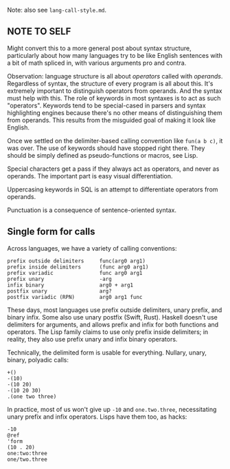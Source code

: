 Note: also see `lang-call-style.md`.

## NOTE TO SELF

Might convert this to a more general post about syntax structure, particularly about how many languages try to be like English sentences with a bit of math spliced in, with various arguments pro and contra.

Observation: language structure is all about _operators_ called with _operands_. Regardless of syntax, the structure of every program is all about this. It's extremely important to distinguish operators from operands. And the syntax must help with this. The role of keywords in most syntaxes is to act as such "operators". Keywords tend to be special-cased in parsers and syntax highlighting engines because there's no other means of distinguishing them from operands. This results from the misguided goal of making it look like English.

Once we settled on the delimiter-based calling convention like `fun(a b c)`, it was over. The use of keywords should have stopped right there. They should be simply defined as pseudo-functions or macros, see Lisp.

Special characters get a pass if they always act as operators, and never as operands. The important part is easy visual differentiation.

Uppercasing keywords in SQL is an attempt to differentiate operators from operands.

Punctuation is a consequence of sentence-oriented syntax.

## Single form for calls

Across languages, we have a variety of calling conventions:

```
prefix outside delimiters     func(arg0 arg1)
prefix inside delimiters      (func arg0 arg1)
prefix variadic               func arg0 arg1
prefix unary                  -arg
infix binary                  arg0 + arg1
postfix unary                 arg?
postfix variadic (RPN)        arg0 arg1 func
```

These days, most languages use prefix outside delimiters, unary prefix, and binary infix. Some also use unary postfix (Swift, Rust). Haskell doesn't use delimiters for arguments, and allows prefix and infix for both functions and operators. The Lisp family claims to use only prefix inside delimiters; in reality, they also use prefix unary and infix binary operators.

Technically, the delimited form is usable for everything. Nullary, unary, binary, polyadic calls:

```
+()
-(10)
-(10 20)
-(10 20 30)
.(one two three)
```

In practice, most of us won't give up `-10` and `one.two.three`, necessitating unary prefix and infix operators. Lisps have them too, as hacks:

```
-10
@ref
'form
(10 . 20)
one:two:three
one/two.three
```
